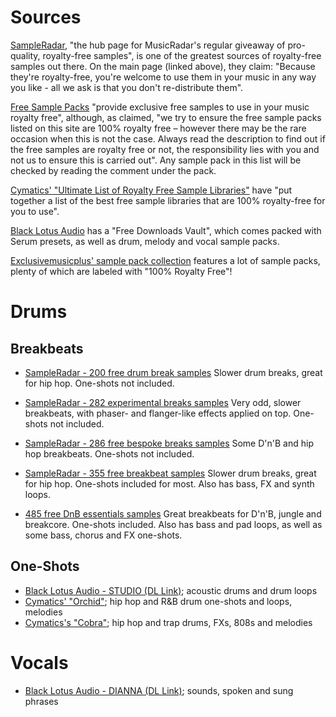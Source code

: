 # Sources

[SampleRadar](https://www.musicradar.com/news/tech/free-music-samples-royalty-free-loops-hits-and-multis-to-download),
"the hub page for MusicRadar's regular giveaway of pro-quality, royalty-free samples", is one of the greatest sources of
royalty-free samples out there. On the main page (linked above), they claim: "Because they're royalty-free, you're welcome
to use them in your music in any way you like - all we ask is that you don't re-distribute them".

[Free Sample Packs](https://free-sample-packs.com/) "provide exclusive free samples to use in your music royalty free",
although, as claimed, "we try to ensure the free sample packs listed on this site are 100% royalty free – however there may
be the rare occasion when this is not the case. Always read the description to find out if the free samples are royalty free
or not, the responsibility lies with you and not us to ensure this is carried out". Any sample pack in this list will be checked
by reading the comment under the pack.

[Cymatics' "Ultimate List of Royalty Free Sample Libraries"](https://cymatics.fm/blogs/production/ultimate-list-of-royalty-free-sample-libraries)
have "put together a list of the best free sample libraries that are 100% royalty-free for you to use".

[Black Lotus Audio](https://blacklotusaudio.com/secret-free-downloads-vault/) has a "Free Downloads Vault", which comes
packed with Serum presets, as well as drum, melody and vocal sample packs.

[Exclusivemusicplus' sample pack collection](https://exclusivemusicplus.com/posts/e1fa9faf8fd03077/the-best-high-quality-sample-packs)
features a lot of sample packs, plenty of which are labeled with "100% Royalty Free"!

# Drums

## Breakbeats

- [SampleRadar - 200 free drum break samples](https://www.musicradar.com/news/tech/sampleradar-200-free-drum-break-samples-522667)
Slower drum breaks, great for hip hop. One-shots not included.

- [SampleRadar - 282 experimental breaks samples](https://www.musicradar.com/news/sampleradar-experimental-breaks-samples)
Very odd, slower breakbeats, with phaser- and flanger-like effects applied on top. One-shots not included.

- [SampleRadar - 286 free bespoke breaks samples](https://www.musicradar.com/news/sampleradar-286-free-bespoke-breaks-samples)
Some D'n'B and hip hop breakbeats. One-shots not included.

- [SampleRadar - 355 free breakbeat samples](https://www.musicradar.com/news/sampleradar-free-breakbeat-samples-1)
Slower drum breaks, great for hip hop. One-shots included for most. Also has bass, FX and synth loops.

- [485 free DnB essentials samples](https://www.musicradar.com/news/sampleradar-dnb-essentials-samples)
Great breakbeats for D'n'B, jungle and breakcore. One-shots included. Also has bass and pad loops, as well as some bass, chorus and FX one-shots.

## One-Shots

- [Black Lotus Audio - STUDIO (DL Link)](https://blafreedirect.s3.us-east-2.amazonaws.com/studioacousticdrums.zip); acoustic drums and drum loops
- [Cymatics' "Orchid"](https://cymatics.fm/products/orchid-premium-sample); hip hop and R&B drum one-shots and loops, melodies
- [Cymatics's "Cobra"](https://cymatics.fm/products/cobra-hip-hop-sample-pack); hip hop and trap drums, FXs, 808s and melodies

# Vocals

- [Black Lotus Audio - DIANNA (DL Link)](https://blafreedirect.s3.us-east-2.amazonaws.com/diannaartistpack.zip); sounds, spoken and sung phrases
